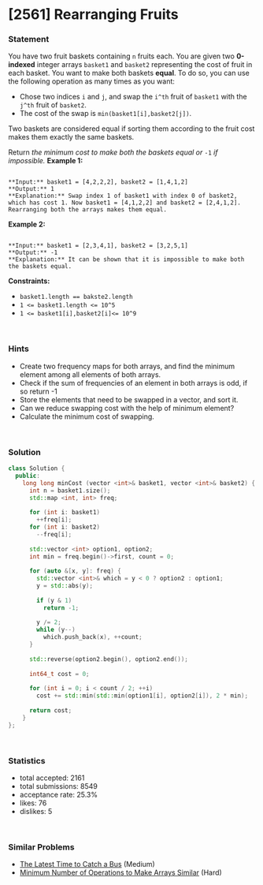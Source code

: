 # [2561] Rearranging Fruits



### Statement

You have two fruit baskets containing `n` fruits each. You are given two **0-indexed** integer arrays `basket1` and `basket2` representing the cost of fruit in each basket. You want to make both baskets **equal**. To do so, you can use the following operation as many times as you want:

* Chose two indices `i` and `j`, and swap the `i^th` fruit of `basket1` with the `j^th` fruit of `basket2`.
* The cost of the swap is `min(basket1[i],basket2[j])`.



Two baskets are considered equal if sorting them according to the fruit cost makes them exactly the same baskets.

Return *the minimum cost to make both the baskets equal or* `-1` *if impossible.*
**Example 1:**

```

**Input:** basket1 = [4,2,2,2], basket2 = [1,4,1,2]
**Output:** 1
**Explanation:** Swap index 1 of basket1 with index 0 of basket2, which has cost 1. Now basket1 = [4,1,2,2] and basket2 = [2,4,1,2]. Rearranging both the arrays makes them equal.

```

**Example 2:**

```

**Input:** basket1 = [2,3,4,1], basket2 = [3,2,5,1]
**Output:** -1
**Explanation:** It can be shown that it is impossible to make both the baskets equal.

```

**Constraints:**
* `basket1.length == bakste2.length`
* `1 <= basket1.length <= 10^5`
* `1 <= basket1[i],basket2[i]<= 10^9`


<br />

### Hints

- Create two frequency maps for both arrays, and find the minimum element among all elements of both arrays.
- Check if the sum of frequencies of an element in both arrays is odd, if so return -1
- Store the elements that need to be swapped in a vector, and sort it.
- Can we reduce swapping cost with the help of minimum element?
- Calculate the minimum cost of swapping.

<br />

### Solution

```cpp
class Solution {
  public:
    long long minCost (vector <int>& basket1, vector <int>& basket2) {
      int n = basket1.size();
      std::map <int, int> freq;
      
      for (int i: basket1)
        ++freq[i];
      for (int i: basket2)
        --freq[i];
      
      std::vector <int> option1, option2;
      int min = freq.begin()->first, count = 0;
      
      for (auto &[x, y]: freq) {
        std::vector <int>& which = y < 0 ? option2 : option1;
        y = std::abs(y);
        
        if (y & 1)
          return -1;
        
        y /= 2;
        while (y--)
          which.push_back(x), ++count;
      }
      
      std::reverse(option2.begin(), option2.end());
      
      int64_t cost = 0;
      
      for (int i = 0; i < count / 2; ++i)
        cost += std::min(std::min(option1[i], option2[i]), 2 * min);
      
      return cost;
    }
};
```

<br />

### Statistics

- total accepted: 2161
- total submissions: 8549
- acceptance rate: 25.3%
- likes: 76
- dislikes: 5

<br />

### Similar Problems

- [The Latest Time to Catch a Bus](https://leetcode.com/problems/the-latest-time-to-catch-a-bus) (Medium)
- [Minimum Number of Operations to Make Arrays Similar](https://leetcode.com/problems/minimum-number-of-operations-to-make-arrays-similar) (Hard)
